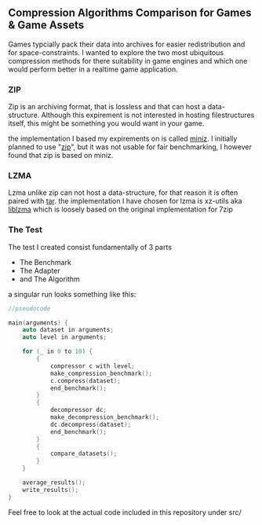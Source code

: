 ## Compression Algorithms Comparison for Games & Game Assets

Games typcially pack their data into archives for easier redistribution and for space-constraints. I wanted to explore the two most ubiquitous compression methods for there suitability in game engines and which one would perform better in a realtime game application.

### ZIP
Zip is an archiving format, that is lossless and that can host a data-structure. Although this expirement is not interested in hosting filestructures itself, this might be something you would want in your game.

the implementation I based my expirements on is called [miniz](https://github.com/richgel999/miniz). I initially planned to use "[zip](https://github.com/kuba--/zip)", but it was not usable for fair benchmarking, I however found that zip is based on miniz.

### LZMA
Lzma unlike zip can not host a data-structure, for that reason it is often paired with [tar](https://en.wikipedia.org/wiki/Tar_(computing)). the implementation I have chosen for lzma is xz-utils aka [liblzma](https://tukaani.org/xz/) which is loosely based on the original implementation for 7zip

### The Test

The test I created consist fundamentally of 3 parts

 - The Benchmark
 - The Adapter
 - and The Algorithm

a singular run looks something like this:
```cpp
//pseudocode

main(arguments) {
    auto dataset in arguments;
    auto level in arguments;

    for (_ in 0 to 10) {
        {
            compressor c with level;
            make_compression_benchmark();
            c.compress(dataset);
            end_benchmark();
        }
        {
            decompressor dc;
            make_decompression_benchmark();
            dc.decompress(dataset);
            end_benchmark();
        }
        {
            compare_datasets();
        }
    }

    average_results();
    write_results();
}
```

Feel free to look at the actual code included in this repository under src/
